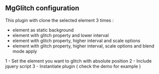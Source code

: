 ## MgGlitch configuration

This plugin with clone the selected element 3 times :
   - element as static background
   - element with glitch property and lower interval
   - element with glitch property, higher interval and scale options
   - element with glitch property, higher interval, scale options and blend mode apply 

1 - Set the element you want to glitch with absolute position
2 - Include jquery script
3 - Instantiate plugin ( check the demo for example )
